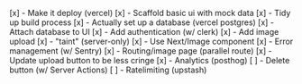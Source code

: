  [x] - Make it deploy (vercel)
 [x] - Scaffold basic ui with mock data
 [x] - Tidy up build process
 [x] - Actually set up a database (vercel postgres)
 [x] - Attach database to UI
 [x] - Add authentication (w/ clerk)
 [x] - Add image upload
 [x] - "taint" (server-only)
 [x] - Use Next/Image component
 [x] - Error management (w/ Sentry)
 [x] - Routing/image page (parallel route)
 [x] - Update upload button to be less cringe
 [x] - Analytics (posthog)
 [ ] - Delete button (w/ Server Actions)
 [ ] - Ratelimiting (upstash)
